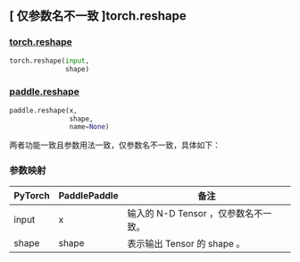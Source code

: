 ## [ 仅参数名不一致 ]torch.reshape
### [torch.reshape](https://pytorch.org/docs/stable/generated/torch.reshape.html?highlight=reshape#torch.reshape)

```python
torch.reshape(input,
              shape)
```

### [paddle.reshape](https://www.paddlepaddle.org.cn/documentation/docs/zh/develop/api/paddle/reshape_cn.html#reshape)

```python
paddle.reshape(x,
               shape,
               name=None)
```

两者功能一致且参数用法一致，仅参数名不一致，具体如下：
### 参数映射

| PyTorch       | PaddlePaddle | 备注                                                   |
| ------------- | ------------ | ------------------------------------------------------ |
| input         | x            | 输入的 N-D Tensor ，仅参数名不一致。                   |
| shape        | shape            | 表示输出 Tensor 的 shape 。                   |
